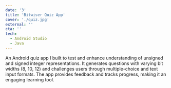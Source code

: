 ```yaml
---
date: '3'
title: 'Bitwiser Quiz App'
cover: './quiz.jpg'
external: ''
cta: ''
tech:
  - Android Studio
  - Java
---
```


An Android quiz app I built to test and enhance understanding of unsigned and signed integer representations. It generates questions with varying bit widths (8, 10, 12) and challenges users through multiple-choice and text input formats. The app provides feedback and tracks progress, making it an engaging learning tool.
